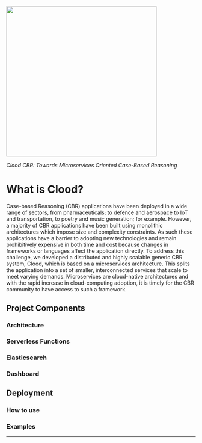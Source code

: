 <img src="https://raw.githubusercontent.com/RGU-Computing/clood/master/CloodV2.png" width="400">

*Clood CBR: Towards Microservices Oriented Case-Based Reasoning*

# What is Clood?

Case-based Reasoning (CBR) applications have been deployed in a wide range of sectors, from pharmaceuticals; to defence and aerospace to IoT and transportation, to poetry and music generation; for example. However, a majority of CBR applications have been built using monolithic architectures which impose size and complexity constraints. As such these applications have a barrier to adopting new technologies and remain prohibitively expensive in both time and cost because changes in frameworks or languages affect the application directly. To address this challenge, we developed a distributed and highly scalable generic CBR system, Clood, which is based on a microservices architecture. This splits the application into a set of smaller, interconnected services that scale to meet varying demands. Microservices are cloud-native architectures and with the rapid increase in cloud-computing adoption, it is timely for the CBR community to have access to such a framework.

## Project Components

### Architecture


### Serverless Functions

### Elasticsearch

### Dashboard

## Deployment

### How to use

### Examples

----
